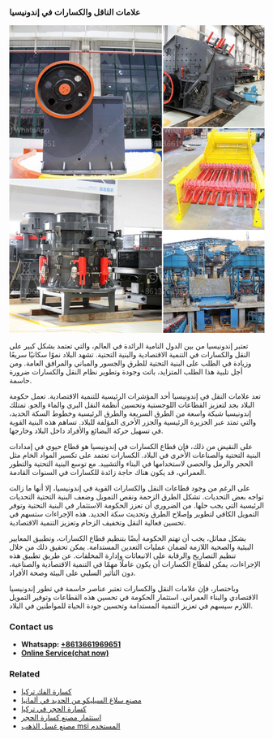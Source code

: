 <h3>علامات الناقل والكسارات في إندونيسيا</h3><img src='1701852476.jpg' alt=''><p>تعتبر إندونيسيا من بين الدول النامية الرائدة في العالم، والتي تعتمد بشكل كبير على النقل والكسارات في التنمية الاقتصادية والبنية التحتية. تشهد البلاد نموًا سكانيًا سريعًا وزيادة في الطلب على البنية التحتية للطرق والجسور والمباني والمرافق العامة. ومن أجل تلبية هذا الطلب المتزايد، باتت وجودة وتطوير نظام النقل والكسارات ضرورة حاسمة.</p><p>تعد علامات النقل في إندونيسيا أحد المؤشرات الرئيسية للتنمية الاقتصادية. تعمل حكومة البلاد بجد لتعزيز القطاعات اللوجستية وتحسين أنظمة النقل البري والماء والجو. تمتلك إندونيسيا شبكة واسعة من الطرق السريعة والطرق الرئيسية وخطوط السكة الحديد، والتي تمتد عبر الجزيرة الرئيسية والجزر الأخرى المؤلفة للبلاد. تساهم هذه البنية القوية في تسهيل حركة البضائع والأفراد داخل البلاد وخارجها.</p><p>على النقيض من ذلك، فإن قطاع الكسارات في إندونيسيا هو قطاع حيوي في إمدادات البنية التحتية والصناعات الأخرى في البلاد. الكسارات تعتمد على تكسير المواد الخام مثل الحجر والرمل والحصى لاستخدامها في البناء والتشييد. مع توسع البنية التحتية والتطور العمراني، قد يكون هناك حاجة زائدة للكسارات في السنوات القادمة.</p><p>على الرغم من وجود قطاعات النقل والكسارات القوية في إندونيسيا، إلا أنها ما زالت تواجه بعض التحديات. تشكل الطرق الزحمة ونقص التمويل وضعف البنية التحتية التحديات الرئيسية التي يجب حلها. من الضروري أن تعزز الحكومة الاستثمار في البنية التحتية وتوفر التمويل الكافي لتطوير وإصلاح الطرق وتحديث سكة الحديد. هذه الإجراءات ستسهم في تحسين فعالية النقل وتخفيف الزحام وتعزيز التنمية الاقتصادية.</p><p>بشكل مماثل، يجب أن تهتم الحكومة أيضًا بتنظيم قطاع الكسارات، وتطبيق المعايير البيئية والصحية اللازمة لضمان عمليات التعدين المستدامة. يمكن تحقيق ذلك من خلال تنظيم التصاريح والرقابة على الانبعاثات وإدارة المخلفات. عن طريق تطبيق هذه الإجراءات، يمكن لقطاع الكسارات أن يكون عاملًا مهمًا في التنمية الاقتصادية والصناعية، دون التأثير السلبي على البيئة وصحة الأفراد.</p><p>وباختصار، فإن علامات النقل والكسارات تعتبر عناصر حاسمة في تطور إندونيسيا الاقتصادي والبناء العمراني. استثمار الحكومة في تحسين هذه القطاعات وتوفير التمويل اللازم سيسهم في تعزيز التنمية المستدامة وتحسين جودة الحياة للمواطنين في البلاد.</p><h3>Contact us</h3><ul><li><strong>Whatsapp:&nbsp;<a href="https://wa.me/8613661969651">+8613661969651</a></strong></li><li><a href="https://swt.shibang-china.com/?git&amp;zhl&amp;علامات الناقل والكسارات في إندونيسيا"><strong>Online Service(chat now)</strong></a></li></ul><h3>Related</h3><ul><li><a href='كسارة الفك تركيا.md'>كسارة الفك تركيا</a></li><li><a href='مصنع سلاغ السيليكو من الحديد في ألمانيا.md'>مصنع سلاغ السيليكو من الحديد في ألمانيا</a></li><li><a href='كسارة الحجر في تركيا.md'>كسارة الحجر في تركيا</a></li><li><a href='استثمار مصنع كسارة الحجر.md'>استثمار مصنع كسارة الحجر</a></li><li><a href='مصنع غسل الذهب msi المستخدم.md'>مصنع غسل الذهب msi المستخدم</a></li></ul>